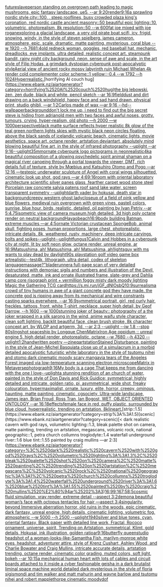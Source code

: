 [future](https://www.ebank.nz/aiartgenerator?category=future)[slave](https://www.ebank.nz/aiartgenerator?category=slave)[person standing on overgrown path leading to magic mushrooms, epic fantasy landscape, ue5, --ar 9:20](https://www.ebank.nz/aiartgenerator?category=person%2520standing%2520on%2520overgrown%2520path%2520leading%2520to%2520magic%2520mushrooms%2C%2520epic%2520fantasy%2520landscape%2C%2520ue5%2C%2520--ar%25209%3A20)[render](https://www.ebank.nz/aiartgenerator?category=render)[9:16](https://www.ebank.nz/aiartgenerator?category=9%3A16)[a sprawling nordic style city::100, , steep rooflines, busy crowded plaza king's coronation, red nordic castle ancient masonry::50 beautiful epic lighting::10, volumetric, photorealism, 8k resolution::50 --w 600](https://www.ebank.nz/aiartgenerator?category=a%2520sprawling%2520nordic%2520style%2520city%3A%3A100%2C%2520%2C%2520steep%2520rooflines%2C%2520busy%2520crowded%2520plaza%2520king%27s%2520coronation%2C%2520red%2520nordic%2520castle%2520ancient%2520masonry%3A%3A50%2520beautiful%2520epic%2520lighting%3A%3A10%2C%2520volumetric%2C%2520photorealism%2C%25208k%2520resolution%3A%3A50%2520--w%2520600)[fat joe mixed with joe rogan](https://www.ebank.nz/aiartgenerator?category=fat%2520joe%2520mixed%2520with%2520joe%2520rogan)[exploring a glacial landscape, a very old pirate boat,scifi, icy, frigid, snowing, windy, in the style of steven spielberg. james cameron. atmosphere, epic. scale. dramatic. matte painting, mysterious, coral blue --w 1920 --h 768](https://www.ebank.nz/aiartgenerator?category=exploring%2520a%2520glacial%2520landscape%2C%2520a%2520very%2520old%2520pirate%2520boat%2Cscifi%2C%2520icy%2C%2520frigid%2C%2520snowing%2C%2520windy%2C%2520in%2520the%2520style%2520of%2520steven%2520spielberg.%2520james%2520cameron.%2520atmosphere%2C%2520epic.%2520scale.%2520dramatic.%2520matte%2520painting%2C%2520mysterious%2C%2520coral%2520blue%2520--w%25201920%2520--h%2520768)[1:4](https://www.ebank.nz/aiartgenerator?category=1%3A4)[old redneck woman, goggles, red baseball hat, mechanic, dreadlocks, eye implants, ultra detailed, realistic concept art. steampunk bandit, rainy night city background, neon, sense of awe and scale, in the art style of Filip Hodas, a grimdark dystopian cyberpunk post-apocalyptic style](https://www.ebank.nz/aiartgenerator?category=old%2520redneck%2520woman%2C%2520goggles%2C%2520red%2520baseball%2520hat%2C%2520mechanic%2C%2520dreadlocks%2C%2520eye%2520implants%2C%2520ultra%2520detailed%2C%2520realistic%2520concept%2520art.%2520steampunk%2520bandit%2C%2520rainy%2520night%2520city%2520background%2C%2520neon%2C%2520sense%2520of%2520awe%2520and%2520scale%2C%2520in%2520the%2520art%2520style%2520of%2520Filip%2520Hodas%2C%2520a%2520grimdark%2520dystopian%2520cyberpunk%2520post-apocalyptic%2520style)[Aerial view of ancient rocky mossy labyrinth ruin Michael Whelan 4k render cold complementer color scheme::1 yellow::-0.4  --w 1792 --h 1024](https://www.ebank.nz/aiartgenerator?category=Aerial%2520view%2520of%2520ancient%2520rocky%2520mossy%2520labyrinth%2520ruin%2520Michael%2520Whelan%25204k%2520render%2520cold%2520complementer%2520color%2520scheme%3A%3A1%2520yellow%3A%3A-0.4%2520%2520--w%25201792%2520--h%25201024)[Hyperrealistic.](https://www.ebank.nz/aiartgenerator?category=Hyperrealistic.)[horrifying AI couch hug](https://www.ebank.nz/aiartgenerator?category=horrifying%2520AI%2520couch%2520hug)[](https://www.ebank.nz/aiartgenerator?category=)[the big lebowski, zen, zen dude, black and white, pencil sketch --ar 16:9](https://www.ebank.nz/aiartgenerator?category=the%2520big%2520lebowski%2C%2520zen%2C%2520zen%2520dude%2C%2520black%2520and%2520white%2C%2520pencil%2520sketch%2520--ar%252016%3A9)[field](https://www.ebank.nz/aiartgenerator?category=field)[dust and dirt drawing on a back windshield, happy face and sad hand drawn, physical print, studio ghibli, —ar 1:2](https://www.ebank.nz/aiartgenerator?category=dust%2520and%2520dirt%2520drawing%2520on%2520a%2520back%2520windshield%2C%2520happy%2520face%2520and%2520sad%2520hand%2520drawn%2C%2520physical%2520print%2C%2520studio%2520ghibli%2C%2520%E2%80%94ar%25201%3A2)[Carlos made of wax —ar 9:16 --hd](https://www.ebank.nz/aiartgenerator?category=Carlos%2520made%2520of%2520wax%2520%E2%80%94ar%25209%3A16%2520--hd)[--wallpaper](https://www.ebank.nz/aiartgenerator?category=--wallpaper)[background](https://www.ebank.nz/aiartgenerator?category=background)[don't lock me up, i need to find out the big secret steve is hiding from adrian](https://www.ebank.nz/aiartgenerator?category=don%27t%2520lock%2520me%2520up%2C%2520i%2520need%2520to%2520find%2520out%2520the%2520big%2520secret%2520steve%2520is%2520hiding%2520from%2520adrian)[old men with two faces and awful noses, grotty, tumours, crying, hyper-realism, old photo —h 2000 —w 1000](https://www.ebank.nz/aiartgenerator?category=old%2520men%2520with%2520two%2520faces%2520and%2520awful%2520noses%2C%2520grotty%2C%2520tumours%2C%2520crying%2C%2520hyper-realism%2C%2520old%2520photo%2520%E2%80%94h%25202000%2520%E2%80%94w%25201000)[perspective](https://www.ebank.nz/aiartgenerator?category=perspective)[black matte surface reflects hyper realistic 8k glow of the teal green northern lights skies with mystic black neon circles floating, above the black sands of icelandic volcanic beach, cinematic lights, movie aesthetics, space art, octane render, artstation deviantart, absolutely mind blowing beautiful fine art, in the style of infrared photography --uplight --ar 9:16](https://www.ebank.nz/aiartgenerator?category=black%2520matte%2520surface%2520reflects%2520hyper%2520realistic%25208k%2520glow%2520of%2520the%2520teal%2520green%2520northern%2520lights%2520skies%2520with%2520mystic%2520black%2520neon%2520circles%2520floating%2C%2520above%2520the%2520black%2520sands%2520of%2520icelandic%2520volcanic%2520beach%2C%2520cinematic%2520lights%2C%2520movie%2520aesthetics%2C%2520space%2520art%2C%2520octane%2520render%2C%2520artstation%2520deviantart%2C%2520absolutely%2520mind%2520blowing%2520beautiful%2520fine%2520art%2C%2520in%2520the%2520style%2520of%2520infrared%2520photography%2520--uplight%2520--ar%25209%3A16)[--uplight](https://www.ebank.nz/aiartgenerator?category=--uplight)[35mm](https://www.ebank.nz/aiartgenerator?category=35mm)[ornate cyberpunk logo pictograms in neon](https://www.ebank.nz/aiartgenerator?category=ornate%2520cyberpunk%2520logo%2520pictograms%2520in%2520neon)[realistic](https://www.ebank.nz/aiartgenerator?category=realistic)[4k](https://www.ebank.nz/aiartgenerator?category=4k)[a beautiful composition of a glowing psychedelic spirit animal shaman on a magical river canoeing through a portal towards the viewer, DMT,  rich details full of texture, style by Mœbius and Katsuhiro Otomo and Pogo —ar 12:16 —test](https://www.ebank.nz/aiartgenerator?category=a%2520beautiful%2520composition%2520of%2520a%2520glowing%2520psychedelic%2520spirit%2520animal%2520shaman%2520on%2520a%2520magical%2520river%2520canoeing%2520through%2520a%2520portal%2520towards%2520the%2520viewer%2C%2520DMT%2C%2520%2520rich%2520details%2520full%2520of%2520texture%2C%2520style%2520by%2520M%C5%93bius%2520and%2520Katsuhiro%2520Otomo%2520and%2520Pogo%2520%E2%80%94ar%252012%3A16%2520%E2%80%94test)[epic underwater sculpture of Angel with coral wings silhouetted, cinematic look up shot, god rays —ar 4:6](https://www.ebank.nz/aiartgenerator?category=epic%2520underwater%2520sculpture%2520of%2520Angel%2520with%2520coral%2520wings%2520silhouetted%2C%2520cinematic%2520look%2520up%2520shot%2C%2520god%2520rays%2520%E2%80%94ar%25204%3A6)[9:16](https://www.ebank.nz/aiartgenerator?category=9%3A16)[room with oriental laboratory architecture scientific silver panes glass ,fearther carpet wood stone steel Porcelain raw concrete salvia patens roof sand lake water, screen transparent symmetry --uplight](https://www.ebank.nz/aiartgenerator?category=room%2520with%2520oriental%2520laboratory%2520architecture%2520scientific%2520silver%2520panes%2520glass%2520%2Cfearther%2520carpet%2520wood%2520stone%2520steel%2520Porcelain%2520raw%2520concrete%2520salvia%2520patens%2520roof%2520sand%2520lake%2520water%2C%2520screen%2520transparent%2520symmetry%2520--uplight)[darth vader by hokusai, death star in background](https://www.ebank.nz/aiartgenerator?category=darth%2520vader%2520by%2520hokusai%2C%2520death%2520star%2520in%2520background)[creepy western ghost lady](https://www.ebank.nz/aiartgenerator?category=creepy%2520western%2520ghost%2520lady)[closeup of a field of pink yellow and blue flowers, medieval ruin overgrown with green vines, pastell colors, sunrise, blue hour, birds, realistic, detailed, oil painting by Ivan Petriv --ar 5:4](https://www.ebank.nz/aiartgenerator?category=closeup%2520of%2520a%2520field%2520of%2520pink%2520yellow%2520and%2520blue%2520flowers%2C%2520medieval%2520ruin%2520overgrown%2520with%2520green%2520vines%2C%2520pastell%2520colors%2C%2520sunrise%2C%2520blue%2520hour%2C%2520birds%2C%2520realistic%2C%2520detailed%2C%2520oil%2520painting%2520by%2520Ivan%2520Petriv%2520--ar%25205%3A4)[.75](https://www.ebank.nz/aiartgenerator?category=.75)[isometric view of camera museum,high detailed, 3d high poly octane render on neutral background](https://www.ebank.nz/aiartgenerator?category=isometric%2520view%2520of%2520camera%2520museum%2Chigh%2520detailed%2C%25203d%2520high%2520poly%2520octane%2520render%2520on%2520neutral%2520background)[Hayao](https://www.ebank.nz/aiartgenerator?category=Hayao)[beach](https://www.ebank.nz/aiartgenerator?category=beach)[16:9](https://www.ebank.nz/aiartgenerator?category=16%3A9)[body building Batman, extreme muscles —ar 4:5](https://www.ebank.nz/aiartgenerator?category=body%2520building%2520Batman%2C%2520extreme%2520muscles%2520%E2%80%94ar%25204%3A5)[ornate Victorian crustacean SpongeBob, animal skull, fighting poses, human proportions, large chest,  photorealistic, intricate details, 8k, weathered, rusty, machinery, deep intricate carvings, bolts and spikes](https://www.ebank.nz/aiartgenerator?category=ornate%2520Victorian%2520crustacean%2520SpongeBob%2C%2520animal%2520skull%2C%2520fighting%2520poses%2C%2520human%2520proportions%2C%2520large%2520chest%2C%2520%2520photorealistic%2C%2520intricate%2520details%2C%25208k%2C%2520weathered%2C%2520rusty%2C%2520machinery%2C%2520deep%2520intricate%2520carvings%2C%2520bolts%2520and%2520spikes)[--uplight](https://www.ebank.nz/aiartgenerator?category=--uplight)[--uplight](https://www.ebank.nz/aiartgenerator?category=--uplight)[fungus](https://www.ebank.nz/aiartgenerator?category=fungus)[1](https://www.ebank.nz/aiartgenerator?category=1)[Calvin and Hobbes in a cyberpunk city at night, lit by soft neon glow, octane render, unreal engine, ar 16:9](https://www.ebank.nz/aiartgenerator?category=Calvin%2520and%2520Hobbes%2520in%2520a%2520cyberpunk%2520city%2520at%2520night%2C%2520lit%2520by%2520soft%2520neon%2520glow%2C%2520octane%2520render%2C%2520unreal%2520engine%2C%2520ar%252016%3A9)[Matsushima, ah! Matsushima, ah! Matsushima, ah!](https://www.ebank.nz/aiartgenerator?category=Matsushima%2C%2520ah%21%2520Matsushima%2C%2520ah%21%2520Matsushima%2C%2520ah%21)[lights](https://www.ebank.nz/aiartgenerator?category=lights)[guy with ms wants to play dead by daylight](https://www.ebank.nz/aiartgenerator?category=guy%2520with%2520ms%2520wants%2520to%2520play%2520dead%2520by%2520daylight)[90s playstation golf video game box art](https://www.ebank.nz/aiartgenerator?category=90s%2520playstation%2520golf%2520video%2520game%2520box%2520art)[realistic](https://www.ebank.nz/aiartgenerator?category=realistic)[--test](https://www.ebank.nz/aiartgenerator?category=--test)[4k, lithograph, ultra detail, codex of skeleton language](https://www.ebank.nz/aiartgenerator?category=4k%2C%2520lithograph%2C%2520ultra%2520detail%2C%2520codex%2520of%2520skeleton%2520language)[massage?"](https://www.ebank.nz/aiartgenerator?category=massage%3F%22)[bladerunner](https://www.ebank.nz/aiartgenerator?category=bladerunner)[a full-page scan of very detailed instructions with demoniac sigils and numbers and illustration of the Devil, desaturated, matte, ink and ornate illustrated frame, slate-grey and Dahlia camp core risograph print + vermillion foggy misty dark moody lighting Magic the Gathering TCG card](https://www.ebank.nz/aiartgenerator?category=a%2520full-page%2520scan%2520of%2520very%2520detailed%2520instructions%2520with%2520demoniac%2520sigils%2520and%2520numbers%2520and%2520illustration%2520of%2520the%2520Devil%2C%2520desaturated%2C%2520matte%2C%2520ink%2520and%2520ornate%2520illustrated%2520frame%2C%2520slate-grey%2520and%2520Dahlia%2520camp%2520core%2520risograph%2520print%2520%2B%2520vermillion%2520foggy%2520misty%2520dark%2520moody%2520lighting%2520Magic%2520the%2520Gathering%2520TCG%2520card)[<https://s.mj.run/jGF_dNlOsbQ>](https://www.ebank.nz/aiartgenerator?category=%3Chttps%3A//s.mj.run/jGF_dNlOsbQ%3E)[10:9](https://www.ebank.nz/aiartgenerator?category=10%3A9)[surrealism](https://www.ebank.nz/aiartgenerator?category=surrealism)[a crowd of tiny humans in awe of a giant concrete god they have made. the concrete god is ripping away from its mechanical and wire constrants casting sparks everwhere. --ar 16:9](https://www.ebank.nz/aiartgenerator?category=a%2520crowd%2520of%2520tiny%2520humans%2520in%2520awe%2520of%2520a%2520giant%2520concrete%2520god%2520they%2520have%2520made.%2520the%2520concrete%2520god%2520is%2520ripping%2520away%2520from%2520its%2520mechanical%2520and%2520wire%2520constrants%2520casting%2520sparks%2520everwhere.%2520--ar%252016%3A9)[symmetrical portrait, girl, red curly hair, freckles, tattoos, front, white T-shirt, necklace, super high detail, by Geof Darrow, --h 1600 --w 1000](https://www.ebank.nz/aiartgenerator?category=symmetrical%2520portrait%2C%2520girl%2C%2520red%2520curly%2520hair%2C%2520freckles%2C%2520tattoos%2C%2520front%2C%2520white%2520T-shirt%2C%2520necklace%2C%2520super%2520high%2520detail%2C%2520by%2520Geof%2520Darrow%2C%2520--h%25201600%2520--w%25201000)[stunning joker of beauty:: photography of a the joker wrapped in a silk sarong in the wind, anime waifu style character, clean soft lighting, backlit beautiful face, clean brush stroke, 8k character concept art, by WLOP and artgerm, 3d, --ar 2:3 --uplight --iw 1.8 --stop 80](https://www.ebank.nz/aiartgenerator?category=stunning%2520joker%2520of%2520beauty%3A%3A%2520photography%2520of%2520a%2520the%2520joker%2520wrapped%2520in%2520a%2520silk%2520sarong%2520in%2520the%2520wind%2C%2520anime%2520waifu%2520style%2520character%2C%2520clean%2520soft%2520lighting%2C%2520backlit%2520beautiful%2520face%2C%2520clean%2520brush%2520stroke%2C%25208k%2520character%2520concept%2520art%2C%2520by%2520WLOP%2520and%2520artgerm%2C%25203d%2C%2520--ar%25202%3A3%2520--uplight%2520--iw%25201.8%2520--stop%252080)[slingshot spaceship by Longque Chen](https://www.ebank.nz/aiartgenerator?category=slingshot%2520spaceship%2520by%2520Longque%2520Chen)[Matrix](https://www.ebank.nz/aiartgenerator?category=Matrix)[Iron Age oppidum :: unreal engine 5, high detail render, photorealistic, octane --w 7680 --h 4320 --uplight](https://www.ebank.nz/aiartgenerator?category=Iron%2520Age%2520oppidum%2520%3A%3A%2520unreal%2520engine%25205%2C%2520high%2520detail%2520render%2C%2520photorealistic%2C%2520octane%2520--w%25207680%2520--h%25204320%2520--uplight)[1:2](https://www.ebank.nz/aiartgenerator?category=1%3A2)[handwritten poetry —zineq](https://www.ebank.nz/aiartgenerator?category=handwritten%2520poetry%2520%E2%80%94zineq)[artstation](https://www.ebank.nz/aiartgenerator?category=artstation)[Stained Disturbance, painting in the style of Jean-Michel Basquiat](https://www.ebank.nz/aiartgenerator?category=Stained%2520Disturbance%2C%2520painting%2520in%2520the%2520style%2520of%2520Jean-Michel%2520Basquiat)[a close up of a simulacrum in a morbid detailed apocalyptic futuristic white laboratory in the style of tsutomu nihei and otomo dark cinematic moody scary manga](https://www.ebank.nz/aiartgenerator?category=a%2520close%2520up%2520of%2520a%2520simulacrum%2520in%2520a%2520morbid%2520detailed%2520apocalyptic%2520futuristic%2520white%2520laboratory%2520in%2520the%2520style%2520of%2520tsutomu%2520nihei%2520and%2520otomo%2520dark%2520cinematic%2520moody%2520scary%2520manga)[via tears of the Angeles Forest imaged via low-temperature scanning electron microscope](https://www.ebank.nz/aiartgenerator?category=via%2520tears%2520of%2520the%2520Angeles%2520Forest%2520imaged%2520via%2520low-temperature%2520scanning%2520electron%2520microscope)[Matrix in Metaverse](https://www.ebank.nz/aiartgenerator?category=Matrix%2520in%2520Metaverse)[photograph](https://www.ebank.nz/aiartgenerator?category=photograph)[9:16](https://www.ebank.nz/aiartgenerator?category=9%3A16)[My body is a cage That keeps me from dancing with the one I love](https://www.ebank.nz/aiartgenerator?category=My%2520body%2520is%2520a%2520cage%2520That%2520keeps%2520me%2520from%2520dancing%2520with%2520the%2520one%2520I%2520love)[--uplight](https://www.ebank.nz/aiartgenerator?category=--uplight)[a stunning rendition of an church of water, painted in the style of Don Davis and Rick Guidice; symmetrical; highly detailed and intricate, golden ratio, pi, asymmetrical, wide shot, freaky colouration, hypermaximalist, ornate, luxury, elite, horror, creepy, ominous, haunting, matte painting, cinematic, cgsociety, Ultra-wide landscape, James jean, Brian Froud, Ross Tran, Ian Bogost, WET, OBJECT ORIENTED ONTOLOGY --ar 16:18](https://www.ebank.nz/aiartgenerator?category=a%2520stunning%2520rendition%2520of%2520an%2520church%2520of%2520water%2C%2520painted%2520in%2520the%2520style%2520of%2520Don%2520Davis%2520and%2520Rick%2520Guidice%3B%2520symmetrical%3B%2520highly%2520detailed%2520and%2520intricate%2C%2520golden%2520ratio%2C%2520pi%2C%2520asymmetrical%2C%2520wide%2520shot%2C%2520freaky%2520colouration%2C%2520hypermaximalist%2C%2520ornate%2C%2520luxury%2C%2520elite%2C%2520horror%2C%2520creepy%2C%2520ominous%2C%2520haunting%2C%2520matte%2520painting%2C%2520cinematic%2C%2520cgsociety%2C%2520Ultra-wide%2520landscape%2C%2520James%2520jean%2C%2520Brian%2520Froud%2C%2520Ross%2520Tran%2C%2520Ian%2520Bogost%2C%2520WET%2C%2520OBJECT%2520ORIENTED%2520ONTOLOGY%2520--ar%252016%3A18)[effects](https://www.ebank.nz/aiartgenerator?category=effects)[female face in red, puffy plastic, surrounded by blue cloud, hyperrealistic, trending on artstation, 8k](https://www.ebank.nz/aiartgenerator?category=female%2520face%2520in%2520red%2C%2520puffy%2520plastic%2C%2520surrounded%2520by%2520blue%2520cloud%2C%2520hyperrealistic%2C%2520trending%2520on%2520artstation%2C%25208k)[lineart.](https://www.ebank.nz/aiartgenerator?category=lineart.)[strip::1.5](https://www.ebank.nz/aiartgenerator?category=strip%3A%3A1.5)[scenic](https://www.ebank.nz/aiartgenerator?category=scenic)[< dark realistic cavern with god rays, volumetric lighting::1.3, bleak palette shot on camera, matte painting, trending on artstation, megascans, volcanic rock, national geographic::1, petra church collumns troglodyte::1.4 waterfall underground river::1.6 blue tint::1.55 painted by craig mullins —ar 2:3](https://www.ebank.nz/aiartgenerator?category=%3C%2520dark%2520realistic%2520cavern%2520with%2520god%2520rays%2C%2520volumetric%2520lighting%3A%3A1.3%2C%2520bleak%2520palette%2520shot%2520on%2520camera%2C%2520matte%2520painting%2C%2520trending%2520on%2520artstation%2C%2520megascans%2C%2520volcanic%2520rock%2C%2520national%2520geographic%3A%3A1%2C%2520petra%2520church%2520collumns%2520troglodyte%3A%3A1.4%2520waterfall%2520underground%2520river%3A%3A1.6%2520blue%2520tint%3A%3A1.55%2520painted%2520by%2520craig%2520mullins%2520%E2%80%94ar%25202%3A3)[16:9](https://www.ebank.nz/aiartgenerator?category=16%3A9)[9:16](https://www.ebank.nz/aiartgenerator?category=9%3A16)[7:5](https://www.ebank.nz/aiartgenerator?category=7%3A5)[8:5](https://www.ebank.nz/aiartgenerator?category=8%3A5)[cosmic fluid simulation, vray render, extreme detail --aspect 3:2](https://www.ebank.nz/aiartgenerator?category=cosmic%2520fluid%2520simulation%2C%2520vray%2520render%2C%2520extreme%2520detail%2520--aspect%25203%3A2)[demon](https://www.ebank.nz/aiartgenerator?category=demon)[a beautiful woman’s face with octopus tentacles for hair —aspect 3:4](https://www.ebank.nz/aiartgenerator?category=a%2520beautiful%2520woman%E2%80%99s%2520face%2520with%2520octopus%2520tentacles%2520for%2520hair%2520%E2%80%94aspect%25203%3A4)[singularity, beyond Immersive aberration horror, old ruins in the woods, epic cinematic, dark fantasy, unreal engine, high details, cinematic lighting, volumetric fog, atmospheric --w 5000 --h 2500 --uplight](https://www.ebank.nz/aiartgenerator?category=singularity%2C%2520beyond%2520Immersive%2520aberration%2520horror%2C%2520old%2520ruins%2520in%2520the%2520woods%2C%2520epic%2520cinematic%2C%2520dark%2520fantasy%2C%2520unreal%2520engine%2C%2520high%2520details%2C%2520cinematic%2520lighting%2C%2520volumetric%2520fog%2C%2520atmospheric%2520--w%25205000%2520--h%25202500%2520--uplight)[1940](https://www.ebank.nz/aiartgenerator?category=1940)[silver and blue tones, cyan, oriental fantasy, Black paper with detailed line work, Fractal, Rococo ornament, universe, spirit, Trending on Artstation, symmetrical, Klimt, gold details, Hokusai, ink illustration, golden ratio](https://www.ebank.nz/aiartgenerator?category=silver%2520and%2520blue%2520tones%2C%2520cyan%2C%2520oriental%2520fantasy%2C%2520Black%2520paper%2520with%2520detailed%2520line%2520work%2C%2520Fractal%2C%2520Rococo%2520ornament%2C%2520universe%2C%2520spirit%2C%2520Trending%2520on%2520Artstation%2C%2520symmetrical%2C%2520Klimt%2C%2520gold%2520details%2C%2520Hokusai%2C%2520ink%2520illustration%2C%2520golden%2520ratio)[ar9:16](https://www.ebank.nz/aiartgenerator?category=ar9%3A16)[butterfly queen](https://www.ebank.nz/aiartgenerator?category=butterfly%2520queen)[studio headshot of a woman-looks-like-Samantha Fish, marilyn-monroe white eyes, headshot, adventurer attire, style of Krenz Cushart, Ashley Wood, and Charlie Bowater and Craig Mullins, intricate accurate details, artstation trending, octane render, cinematic color grading, muted colors, soft light, bokeh --ar 10:15](https://www.ebank.nz/aiartgenerator?category=studio%2520headshot%2520of%2520a%2520woman-looks-like-Samantha%2520Fish%2C%2520marilyn-monroe%2520white%2520eyes%2C%2520headshot%2C%2520adventurer%2520attire%2C%2520style%2520of%2520Krenz%2520Cushart%2C%2520Ashley%2520Wood%2C%2520and%2520Charlie%2520Bowater%2520and%2520Craig%2520Mullins%2C%2520intricate%2520accurate%2520details%2C%2520artstation%2520trending%2C%2520octane%2520render%2C%2520cinematic%2520color%2520grading%2C%2520muted%2520colors%2C%2520soft%2520light%2C%2520bokeh%2520--ar%252010%3A15)[a mechanical human heart with lots of cables and circuit boards attached to it inside a cyber fashionable geisha in a dark brutalist liminal space machine world detailed dark mysterious in the style of floria sigismondi and tim walker and matt mahurin and wayne barlow and tsutomu nihei and robert mapplethorpe cinematic moody](https://www.ebank.nz/aiartgenerator?category=a%2520mechanical%2520human%2520heart%2520with%2520lots%2520of%2520cables%2520and%2520circuit%2520boards%2520attached%2520to%2520it%2520inside%2520a%2520cyber%2520fashionable%2520geisha%2520in%2520a%2520dark%2520brutalist%2520liminal%2520space%2520machine%2520world%2520detailed%2520dark%2520mysterious%2520in%2520the%2520style%2520of%2520floria%2520sigismondi%2520and%2520tim%2520walker%2520and%2520matt%2520mahurin%2520and%2520wayne%2520barlow%2520and%2520tsutomu%2520nihei%2520and%2520robert%2520mapplethorpe%2520cinematic%2520moody)[dof](https://www.ebank.nz/aiartgenerator?category=dof)